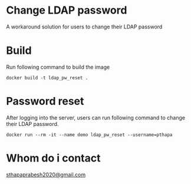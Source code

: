 # Change LDAP password

A workaround solution for users to change their LDAP password 

# Build

Run following command to build the image
```
docker build -t ldap_pw_reset .
```


# Password reset

After logging into the server, users can run following command to change their LDAP password.

```
docker run --rm -it --name demo ldap_pw_reset --username=pthapa
```


# Whom do i contact
sthapaprabesh2020@gmail.com
